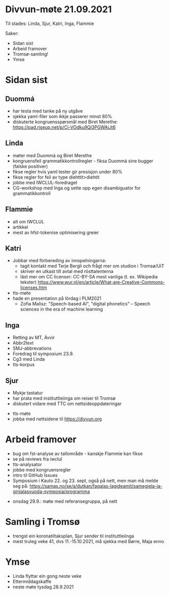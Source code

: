 # Divvun-møte 21.09.2021

Til stades: Linda, Sjur, Katri, Inga, Flammie

Saker:
* Sidan sist
* Arbeid framover
* Tromsø-samling!
* Ymse

# Sidan sist

## Duommá
* har testa med tanke på ny utgåve
* sjekka yaml-filer som ikkje passerer minst 80%
* diskuterte kongruensspørsmål med Biret Merethe:
  <https://pad.riseup.net/p/Ci-VOdku9QI3PGWAiJt6>

## Linda
* møter med Duommá og Biret  Merethe
* kongruensfeil grammatikkontrollregler - fiksa Duommá sine bugger (falske positiver)
* fikse regler hvis yaml tester gir presisjon under 80%
* fikse regler for feil av type diehttit>diehtit
* jobbe med IWCLUL-foredraget
* CG-workshop med Inga og sette opp egen disambiguator for grammatikkontroll

## Flammie
* alt om IWCLUL
* artikkel 
* mest av hfst-tokenise optimisering greier

## Katri
* Jobbar med förbereding av innspelningarna:
    * tagit kontakt med Terje Bergli och frågt mer om studion i Tromsø/UiT
    * skriver en utkast till avtal med rösttalenterna
    * läst mer om CC licenser: CC-BY-SA mest vanliga (t. ex. Wikipedia tekster)
        <https://www.wur.nl/en/article/What-are-Creative-Commons-licenses.htm>
* tts-møte
* hade en presentation på lördag i PLM2021 
    * Zofia Malisz: "Speech-based AI", "digital phonetics" – Speech sciences in the era of machine learning

## Inga
* Retting av MT, Ávvir
* Abbr2text
* SMJ-abbrevations
* Foredrag til symposium 23.9.
* Cg3 med Linda
* tts-korpus

## Sjur
* Mykje tastatur
* har prata med instituttleiinga om reiser til Tromsø
* diskutert vidare med TTC om nettsideoppdateringar
- tts-møte
- jobba med nettsidene til <https://divvun.org>

# Arbeid framover
* bug om fst-analyse av tallområde - kanskje Flammie kan fikse
* se på reviews fra iwclul
* tts-analysator
* jobbe med kongruensregler
* intro til GitHub Issues
* Symposium i Kauto 22. og 23. sept, også på nett, men man må melde seg på: <https://samas.no/se/a/dutkan/fagalas-lagideamit/samegiela-ja-girjjalasvuoda-symposia/programma>
- onsdag 29.9.: møte med referansegruppa, på nett

# Samling i Tromsø

- trengst ein koronatiltaksplan, Sjur sender til instituttleiinga
- mest truleg veke 41, dvs 11.-15.10.2021, må sjekka med Børre, Maja enno

# Ymse
* Linda flyttar ein gong neste veke
* Ettermiddagskaffe
* neste møte tysdag 28.9.2021
